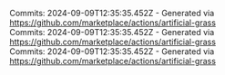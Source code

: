 Commits: 2024-09-09T12:35:35.452Z - Generated via https://github.com/marketplace/actions/artificial-grass
<br>
Commits: 2024-09-09T12:35:35.452Z - Generated via https://github.com/marketplace/actions/artificial-grass
<br>
Commits: 2024-09-09T12:35:35.452Z - Generated via https://github.com/marketplace/actions/artificial-grass
<br>

